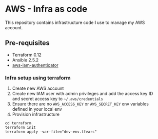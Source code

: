 AWS - Infra as code
===================

This repository contains infrastructure code I use to manage my AWS account.

## Pre-requisites
* Terraform 0.12
* Ansible 2.5.2
* [aws-iam-authenticator](https://docs.aws.amazon.com/eks/latest/userguide/install-aws-iam-authenticator.html)

### Infra setup using terraform
1. Create new AWS account
2. Create new IAM user with admin privileges and add the access key ID and secret access key to `~/.aws/credentials`
3. Ensure there are no `AWS_ACCESS_KEY` or `AWS_SECRET_KEY` env variables defined in your local env
4. Provision infrastructure
```shell script
cd terraform
terraform init
terraform apply -var-file="dev-env.tfvars"
```

